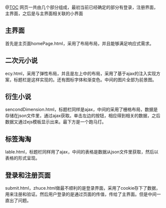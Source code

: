 @[TOC](网页介绍)
网页一共由几个部分组成，最初当前已经确定的部分有登录，注册界面，主界面，之后是与主界面相关联的小界面
## 主界面

首先是主页面homePage.html，采用了布局布局，并且能够满足响应式需求。

##  二次元小说
ecy.html，采用了弹性布局，并且是左上中的布局，采用了基于ajax的注入实现方案，标题栏是这样实现的。还有图标字体和渐变色。中间的图片全部为前景图。

## 衍生小说

sencondDimension.html，标题栏同样是ajax，中间的采用了栅格布局，数据是存储在json文件里，通过ajax获取。单击左边的按钮，相应得到相关的数据，之后数据又通过ejs模板显示出来。最下方是一个跑马灯。

## 标签淘淘

lable.html，标题栏同样用了ajax，中间的表格是数据从json文件里获取，然后以表格的形式呈现。

## 登录和注册页面
submit.html，zhuce.html做最不顺利的是登录界面，采用了cookie存下了数据，用来注册和验证。然后用户登录的是通过页面的传值，传给了主界面。但是中间一直出了问题。

